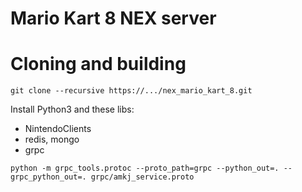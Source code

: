 # Mario Kart 8 NEX server

# Cloning and building

```shell
git clone --recursive https://.../nex_mario_kart_8.git
```

Install Python3 and these libs:

- NintendoClients
- redis, mongo
- grpc

```shell
python -m grpc_tools.protoc --proto_path=grpc --python_out=. --grpc_python_out=. grpc/amkj_service.proto
```
